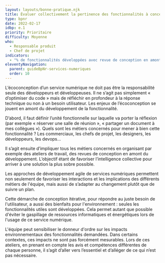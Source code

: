 ```yaml
---
layout: layouts/bonne-pratique.njk
title: Évaluer collectivement la pertinence des fonctionnalités à concevoir
type: bpnr
date: 2022-02-17
idbp: e.1
priority: Prioritaire
difficulty: Moyenne
who:
  - Responsable produit
  - Chef de projet
indicators:
  - "% de fonctionnalités développées avec revue de conception en amont impliquant tous les métiers concernés"
eleventyNavigation:
  parent: guideBpNr-services-numeriques
  order: 10
---
```


L’écoconception d’un service numérique ne doit pas être la responsabilité seule des développeurs et développeuses. Il ne s’agit pas simplement « d’optimiser du code » mais de réfléchir en profondeur à la réponse technique ou non à un besoin utilisateur. Les enjeux de l’écoconception se jouent en amont du développement de la fonctionnalité.

D’abord, il faut définir l’unité fonctionnelle sur laquelle va porter la réflexion (par exemple « réserver une salle de réunion », « partager un document à mes collègues »). Quels sont les métiers concernés pour mener à bien cette fonctionnalité ? Les commerciaux, les chefs de projet, les designers, les développeurs, les devops…

Il s’agit ensuite d’impliquer tous les métiers concernés en organisant par exemple des ateliers de travail, des revues de conception en amont du développement. L’objectif étant de favoriser l’intelligence collective pour arriver à une solution la plus sobre possible. 

Les approches de développement agile de services numériques permettent non seulement de favoriser les interactions et les implications des différents métiers de l'équipe, mais aussi de s’adapter au changement plutôt que de suivre un plan.

Cette démarche de conception itérative, pour répondre au juste besoin de l'utilisateur, a aussi des bienfaits pour l'environnement : seules les fonctionnalités utiles sont développées. Cela permet autant que possible d'éviter le gaspillage de ressources informatiques et énergétiques lors de l'usage de ce service numérique.

L'équipe peut sensibiliser le donneur d'ordre sur les impacts environnementaux des fonctionnalités demandées. Dans certains contextes, ces impacts ne sont pas forcément mesurables. Lors de ces ateliers, en prenant en compte les avis et compétences différentes de chaque personne, il s’agit d’aller vers l’essentiel et d’alléger de ce qui n’est pas nécessaire. 
